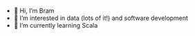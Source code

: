 - 👋 Hi, I’m Bram
- 👀 I’m interested in data (lots of it!) and software development
- 🌱 I’m currently learning Scala
